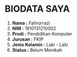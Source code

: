 # BIODATA SAYA
1. **Nama :** Fahrurrazi
2. **NIM  :** 1910131210002
3. **Prodi :** Pendidikan Komputer
4. **Jurusan :** FKIP
5. **Jenis Kelamin :** Laki - Laki
6. **Status :** Belum Menikah
